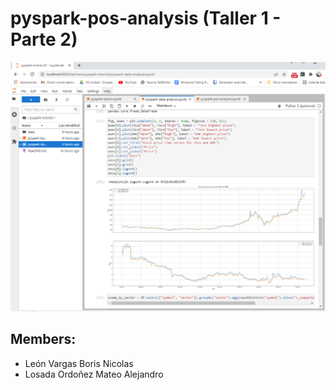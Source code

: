 # pyspark-pos-analysis (Taller 1 - Parte 2)

![](./parte1/Captura.PNG)


## Members:
- León Vargas Boris Nicolas
- Losada Ordoñez Mateo Alejandro

